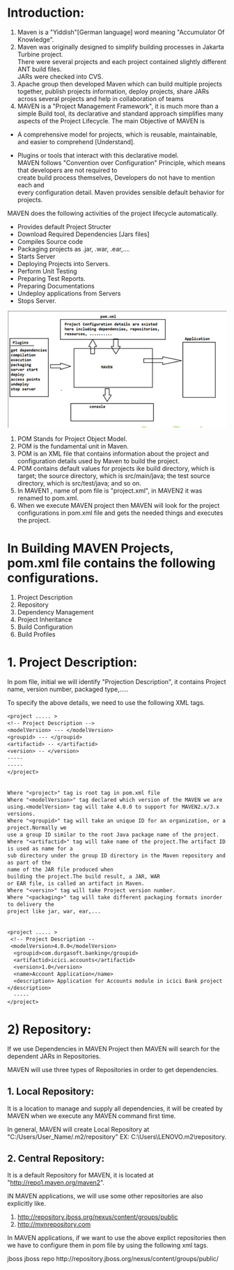 # Introduction:

1. Maven is a "Yiddish"[German language] word meaning "Accumulator Of Knowledge".  
2. Maven was originally designed to simplify building processes in Jakarta Turbine project.  
There were several projects and each project contained slightly different ANT build files.  
JARs were checked into CVS.  
3. Apache group then developed Maven which can build multiple projects together, publish
projects information, deploy projects, share JARs across several projects and help in
collaboration of teams  
4. MAVEN is a "Project Management Framework", it is much more than a simple Build tool, its
declarative and standard approach simplifies many aspects of the Project Lifecycle.
The main Objective of MAVEN is  
 
* A comprehensive model for projects, which is reusable, maintainable, and easier to
comprehend [Understand].  

* Plugins or tools that interact with this declarative model.  
MAVEN follows "Convention over Configuration" Principle, which means that developers are not
required to  
create build process themselves, Developers do not have to mention each and  
every configuration detail. Maven provides sensible default behavior for projects.  

MAVEN does the following activities of the project lifecycle automatically.  
* Provides default Project Structer  
* Download Required Dependencies [Jars files]  
* Compiles Source code  
* Packaging projects as .jar, .war, .ear,....  
* Starts Server  
* Deploying Projects into Servers.  
* Perform Unit Testing  
* Preparing Test Reports.  
* Preparing Documentations  
* Undeploy applications from Servers  
* Stops Server.

![pom.png](https://github.com/shaukatmakandar786/Spring-notes-images/blob/main/pom.png)  

1. POM Stands for Project Object Model.
2. POM is the fundamental unit in Maven.
3. POM is an XML file that contains information about the project and configuration details used by Maven to build the project.
4. POM contains default values for projects ike build directory, which is target; the source directory, which is src/main/java; the test source directory, which is src/test/java; and so on.
5. In MAVEN1 , name of pom file is "project.xml", in MAVEN2 it was renamed to pom.xml.
6. When we execute MAVEN project then MAVEN will look for the project configurations in pom.xml file and gets the needed things and executes the project.

# In Building MAVEN Projects, pom.xml file contains the following configurations.

1. Project Description
2. Repository
3. Dependency Management
4. Project Inheritance
5. Build Configuration
6. Build Profiles

# 1. Project Description:

In pom file, initial we will identify "Projection Description", it contains Project name, version
number, packaged type,.....  

To specify the above details, we need to use the following XML tags.  

    <project ..... >
    <!-- Project Description -->
    <modelVersion> --- </modelVersion>
    <groupid> --- </groupid>
    <artifactid> -- </artifactid>
    <version> -- </version>
    -----
    -----
    </project>


    Where "<project>" tag is root tag in pom.xml file  
    Where "<modelVersion>" tag declared which version of the MAVEN we are  
    using.<modelVersion> tag will take 4.0.0 to support for MAVEN2.x/3.x versions.  
    Where "<groupid>" tag will take an unique ID for an organization, or a project.Normally we
    use a group ID similar to the root Java package name of the project.  
    Where "<artifactid>" tag will take name of the project.The artifact ID is used as name for a
    sub directory under the group ID directory in the Maven repository and as part of the
    name of the JAR file produced when
    building the project.The build result, a JAR, WAR
    or EAR file, is called an artifact in Maven.  
    Where "<versin>" tag will take Project version number.  
    Where "<packaging>" tag will take different packaging formats inorder to delivery the
    project like jar, war, ear,...  
    
    
    <project ..... >
     <!-- Project Description --
     <modelVersion>4.0.0</modelVersion>
      <groupid>com.durgasoft.banking</groupid>
      <artifactid>icici.accounts</artifactid>
      <version>1.0</version>
      <name>Account Application</name>
      <description> Application for Accounts module in icici Bank project </description>
      -----
    </project>
    
# 2) Repository:

If we use Dependencies in MAVEN Project then MAVEN will search for the dependent JARs in
Repositories.  

MAVEN will use three types of Repositories in order to get dependencies.  

## 1. Local Repository:

It is a location to manage and supply all dependencies, it will be created by MAVEN when we
execute any MAVEN command first time.  

In general, MAVEN will create Local Repository at "C:/Users/User_Name/.m2/repository"
EX: C:\Users\LENOVO\.m2\repository.  

## 2. Central Repository:

It is a default Repository for MAVEN, it is located at "http://repo1.maven.org/maven2".  

IN MAVEN applications, we will use some other repositories are also explicitly like.  

1. http://repository.jboss.org/nexus/content/groups/public  
2. http://mvnrepository.com  

In MAVEN applications, if we want to use the above explict repositories then we have to configure
them in pom file by using the following xml tags.  

   <repositories>
      <repository>
        <id>jboss</id>
        <name>jboss repo</name>
        <url>http://repository.jboss.org/nexus/content/groups/public/</url>
      </repository>
   </repositories>
